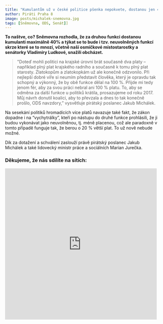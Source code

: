 ```yaml
---
title: "Kumulantům už v české politice pšenka nepokvete, dostanou jen 40 procent platu"
author: Piráti Praha 8
image: posts/michalek-snemovna.jpg
tags: [Sněmovna, ODS, Senát]]
---
```


**To naštve, co? Sněmovna rozhodla, že za druhou funkci dostanou kumulanti maximálně 40% a týkat se to bude i tzv. neuvolněných funkcí skrze které se to mnozí, včetně naší osmičkové místostarostky a senátorky Vladimíry Ludkové, snažili obcházet.**

>"Doteď mohli politici na krajské úrovni brát současně dva platy – například plný plat krajského radního a současně k tomu plný plat starosty. Zlatokopům a zlatokopkám už ale konečně odzvonilo. Při nejlepší dobré víře si neumím představit člověka, který je opravdu tak schopný a výkonný, že by obě funkce dělal na 100 %. Přijde mi tedy jenom fér, aby za svou práci nebral ani 100 % platu. To, aby se odměna za další funkce u politiků krátila, prosazujeme od roku 2017. Můj návrh donutil koalici, aby to převzala a dnes to tak konečně prošlo, ODS navzdory,” vysvětluje pirátský poslanec Jakub Michálek. 

Na sesekání politiků hromadících více platů navazuje také fakt, že zákon dopadne i na “vychytrálky”, kteří po nástupu do druhé funkce prohlásili, že ji budou vykonávat jako neuvolněnou, tj. méně placenou, což ale paradoxně v tomto případě funguje tak, že berou o 20 % větší plat. To už nově nebude možné. 

Dík za dotažení a schválení zaslouží právě pirátský poslanec Jakub Michálek a také lidovecký ministr práce a sociálních Marian Jurečka.

### Děkujeme, že nás sdílíte na sítích:
<iframe src="https://www.facebook.com/plugins/post.php?href=https%3A%2F%2Fwww.facebook.com%2Fsterbamartin.praha8%2Fposts%2Fpfbid02S8MoAbHM6FQp7JHzUoyYYBhZPH16KBy2BsAhupNHQ4C4TxwFRPRepkDCdo6RH3hgl&show_text=false&width=500" width="500" height="498" style="border:none;overflow:hidden" scrolling="no" frameborder="0" allowfullscreen="true" allow="autoplay; clipboard-write; encrypted-media; picture-in-picture; web-share"></iframe>